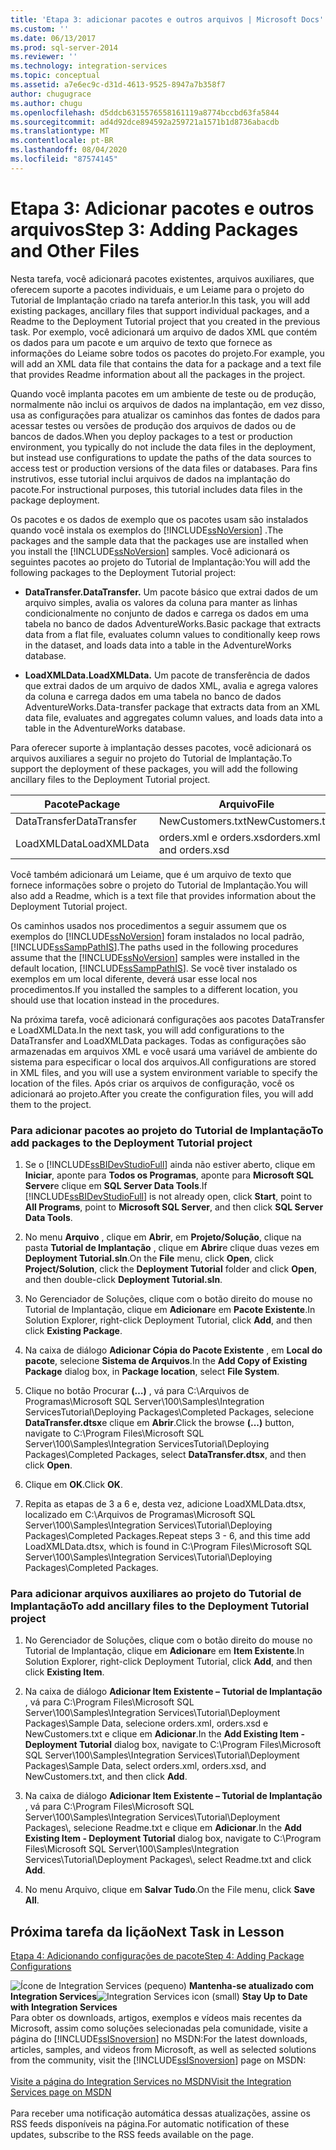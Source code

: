 ```yaml
---
title: 'Etapa 3: adicionar pacotes e outros arquivos | Microsoft Docs'
ms.custom: ''
ms.date: 06/13/2017
ms.prod: sql-server-2014
ms.reviewer: ''
ms.technology: integration-services
ms.topic: conceptual
ms.assetid: a7e6ec9c-d31d-4613-9525-8947a7b358f7
author: chugugrace
ms.author: chugu
ms.openlocfilehash: d5ddcb6315576558161119a8774bccbd63fa5844
ms.sourcegitcommit: ad4d92dce894592a259721a1571b1d8736abacdb
ms.translationtype: MT
ms.contentlocale: pt-BR
ms.lasthandoff: 08/04/2020
ms.locfileid: "87574145"
---
```

# <a name="step-3-adding-packages-and-other-files"></a><span data-ttu-id="cb4b5-102">Etapa 3: Adicionar pacotes e outros arquivos</span><span class="sxs-lookup"><span data-stu-id="cb4b5-102">Step 3: Adding Packages and Other Files</span></span>
  <span data-ttu-id="cb4b5-103">Nesta tarefa, você adicionará pacotes existentes, arquivos auxiliares, que oferecem suporte a pacotes individuais, e um Leiame para o projeto do Tutorial de Implantação criado na tarefa anterior.</span><span class="sxs-lookup"><span data-stu-id="cb4b5-103">In this task, you will add existing packages, ancillary files that support individual packages, and a Readme to the Deployment Tutorial project that you created in the previous task.</span></span> <span data-ttu-id="cb4b5-104">Por exemplo, você adicionará um arquivo de dados XML que contém os dados para um pacote e um arquivo de texto que fornece as informações do Leiame sobre todos os pacotes do projeto.</span><span class="sxs-lookup"><span data-stu-id="cb4b5-104">For example, you will add an XML data file that contains the data for a package and a text file that provides Readme information about all the packages in the project.</span></span>  
  
 <span data-ttu-id="cb4b5-105">Quando você implanta pacotes em um ambiente de teste ou de produção, normalmente não inclui os arquivos de dados na implantação, em vez disso, usa as configurações para atualizar os caminhos das fontes de dados para acessar testes ou versões de produção dos arquivos de dados ou de bancos de dados.</span><span class="sxs-lookup"><span data-stu-id="cb4b5-105">When you deploy packages to a test or production environment, you typically do not include the data files in the deployment, but instead use configurations to update the paths of the data sources to access test or production versions of the data files or databases.</span></span> <span data-ttu-id="cb4b5-106">Para fins instrutivos, esse tutorial inclui arquivos de dados na implantação do pacote.</span><span class="sxs-lookup"><span data-stu-id="cb4b5-106">For instructional purposes, this tutorial includes data files in the package deployment.</span></span>  
  
 <span data-ttu-id="cb4b5-107">Os pacotes e os dados de exemplo que os pacotes usam são instalados quando você instala os exemplos do [!INCLUDE[ssNoVersion](../includes/ssnoversion-md.md)] .</span><span class="sxs-lookup"><span data-stu-id="cb4b5-107">The packages and the sample data that the packages use are installed when you install the [!INCLUDE[ssNoVersion](../includes/ssnoversion-md.md)] samples.</span></span> <span data-ttu-id="cb4b5-108">Você adicionará os seguintes pacotes ao projeto do Tutorial de Implantação:</span><span class="sxs-lookup"><span data-stu-id="cb4b5-108">You will add the following packages to the Deployment Tutorial project:</span></span>  
  
-   <span data-ttu-id="cb4b5-109">**DataTransfer.**</span><span class="sxs-lookup"><span data-stu-id="cb4b5-109">**DataTransfer.**</span></span> <span data-ttu-id="cb4b5-110">Um pacote básico que extrai dados de um arquivo simples, avalia os valores da coluna para manter as linhas condicionalmente no conjunto de dados e carrega os dados em uma tabela no banco de dados AdventureWorks.</span><span class="sxs-lookup"><span data-stu-id="cb4b5-110">Basic package that extracts data from a flat file, evaluates column values to conditionally keep rows in the dataset, and loads data into a table in the AdventureWorks database.</span></span>  
  
-   <span data-ttu-id="cb4b5-111">**LoadXMLData.**</span><span class="sxs-lookup"><span data-stu-id="cb4b5-111">**LoadXMLData.**</span></span> <span data-ttu-id="cb4b5-112">Um pacote de transferência de dados que extrai dados de um arquivo de dados XML, avalia e agrega valores da coluna e carrega dados em uma tabela no banco de dados AdventureWorks.</span><span class="sxs-lookup"><span data-stu-id="cb4b5-112">Data-transfer package that extracts data from an XML data file, evaluates and aggregates column values, and loads data into a table in the AdventureWorks database.</span></span>  
  
 <span data-ttu-id="cb4b5-113">Para oferecer suporte à implantação desses pacotes, você adicionará os arquivos auxiliares a seguir no projeto do Tutorial de Implantação.</span><span class="sxs-lookup"><span data-stu-id="cb4b5-113">To support the deployment of these packages, you will add the following ancillary files to the Deployment Tutorial project.</span></span>  
  
|<span data-ttu-id="cb4b5-114">Pacote</span><span class="sxs-lookup"><span data-stu-id="cb4b5-114">Package</span></span>|<span data-ttu-id="cb4b5-115">Arquivo</span><span class="sxs-lookup"><span data-stu-id="cb4b5-115">File</span></span>|  
|-------------|----------|  
|<span data-ttu-id="cb4b5-116">DataTransfer</span><span class="sxs-lookup"><span data-stu-id="cb4b5-116">DataTransfer</span></span>|<span data-ttu-id="cb4b5-117">NewCustomers.txt</span><span class="sxs-lookup"><span data-stu-id="cb4b5-117">NewCustomers.txt</span></span>|  
|<span data-ttu-id="cb4b5-118">LoadXMLData</span><span class="sxs-lookup"><span data-stu-id="cb4b5-118">LoadXMLData</span></span>|<span data-ttu-id="cb4b5-119">orders.xml e orders.xsd</span><span class="sxs-lookup"><span data-stu-id="cb4b5-119">orders.xml and orders.xsd</span></span>|  
  
 <span data-ttu-id="cb4b5-120">Você também adicionará um Leiame, que é um arquivo de texto que fornece informações sobre o projeto do Tutorial de Implantação.</span><span class="sxs-lookup"><span data-stu-id="cb4b5-120">You will also add a Readme, which is a text file that provides information about the Deployment Tutorial project.</span></span>  
  
 <span data-ttu-id="cb4b5-121">Os caminhos usados nos procedimentos a seguir assumem que os exemplos do [!INCLUDE[ssNoVersion](../includes/ssnoversion-md.md)] foram instalados no local padrão, [!INCLUDE[ssSampPathIS](../includes/sssamppathis-md.md)].</span><span class="sxs-lookup"><span data-stu-id="cb4b5-121">The paths used in the following procedures assume that the [!INCLUDE[ssNoVersion](../includes/ssnoversion-md.md)] samples were installed in the default location, [!INCLUDE[ssSampPathIS](../includes/sssamppathis-md.md)].</span></span> <span data-ttu-id="cb4b5-122">Se você tiver instalado os exemplos em um local diferente, deverá usar esse local nos procedimentos.</span><span class="sxs-lookup"><span data-stu-id="cb4b5-122">If you installed the samples to a different location, you should use that location instead in the procedures.</span></span>  
  
 <span data-ttu-id="cb4b5-123">Na próxima tarefa, você adicionará configurações aos pacotes DataTransfer e LoadXMLData.</span><span class="sxs-lookup"><span data-stu-id="cb4b5-123">In the next task, you will add configurations to the DataTransfer and LoadXMLData packages.</span></span> <span data-ttu-id="cb4b5-124">Todas as configurações são armazenadas em arquivos XML e você usará uma variável de ambiente do sistema para especificar o local dos arquivos.</span><span class="sxs-lookup"><span data-stu-id="cb4b5-124">All configurations are stored in XML files, and you will use a system environment variable to specify the location of the files.</span></span> <span data-ttu-id="cb4b5-125">Após criar os arquivos de configuração, você os adicionará ao projeto.</span><span class="sxs-lookup"><span data-stu-id="cb4b5-125">After you create the configuration files, you will add them to the project.</span></span>  
  
### <a name="to-add-packages-to-the-deployment-tutorial-project"></a><span data-ttu-id="cb4b5-126">Para adicionar pacotes ao projeto do Tutorial de Implantação</span><span class="sxs-lookup"><span data-stu-id="cb4b5-126">To add packages to the Deployment Tutorial project</span></span>  
  
1.  <span data-ttu-id="cb4b5-127">Se o [!INCLUDE[ssBIDevStudioFull](../includes/ssbidevstudiofull-md.md)] ainda não estiver aberto, clique em **Iniciar**, aponte para **Todos os Programas**, aponte para **Microsoft SQL Server**e clique em **SQL Server Data Tools**.</span><span class="sxs-lookup"><span data-stu-id="cb4b5-127">If [!INCLUDE[ssBIDevStudioFull](../includes/ssbidevstudiofull-md.md)] is not already open, click **Start**, point to **All Programs**, point to **Microsoft SQL Server**, and then click **SQL Server Data Tools**.</span></span>  
  
2.  <span data-ttu-id="cb4b5-128">No menu **Arquivo** , clique em **Abrir**, em **Projeto/Solução**, clique na pasta **Tutorial de Implantação** , clique em **Abrir**e clique duas vezes em **Deployment Tutorial.sln**.</span><span class="sxs-lookup"><span data-stu-id="cb4b5-128">On the **File** menu, click **Open**, click **Project/Solution**, click the **Deployment Tutorial** folder and click **Open**, and then double-click **Deployment Tutorial.sln**.</span></span>  
  
3.  <span data-ttu-id="cb4b5-129">No Gerenciador de Soluções, clique com o botão direito do mouse no Tutorial de Implantação, clique em **Adicionar**e em **Pacote Existente**.</span><span class="sxs-lookup"><span data-stu-id="cb4b5-129">In Solution Explorer, right-click Deployment Tutorial, click **Add**, and then click **Existing Package**.</span></span>  
  
4.  <span data-ttu-id="cb4b5-130">Na caixa de diálogo **Adicionar Cópia do Pacote Existente** , em **Local do pacote**, selecione **Sistema de Arquivos**.</span><span class="sxs-lookup"><span data-stu-id="cb4b5-130">In the **Add Copy of Existing Package** dialog box, in **Package location**, select **File System**.</span></span>  
  
5.  <span data-ttu-id="cb4b5-131">Clique no botão Procurar **(…)** , vá para C:\Arquivos de Programas\Microsoft SQL Server\100\Samples\Integration ServicesTutorial\Deploying Packages\Completed Packages, selecione **DataTransfer.dtsx**e clique em **Abrir**.</span><span class="sxs-lookup"><span data-stu-id="cb4b5-131">Click the browse **(...)** button, navigate to C:\Program Files\Microsoft SQL Server\100\Samples\Integration ServicesTutorial\Deploying Packages\Completed Packages, select **DataTransfer.dtsx**, and then click **Open**.</span></span>  
  
6.  <span data-ttu-id="cb4b5-132">Clique em **OK**.</span><span class="sxs-lookup"><span data-stu-id="cb4b5-132">Click **OK**.</span></span>  
  
7.  <span data-ttu-id="cb4b5-133">Repita as etapas de 3 a 6 e, desta vez, adicione LoadXMLData.dtsx, localizado em C:\Arquivos de Programas\Microsoft SQL Server\100\Samples\Integration Services\Tutorial\Deploying Packages\Completed Packages.</span><span class="sxs-lookup"><span data-stu-id="cb4b5-133">Repeat steps 3 - 6, and this time add LoadXMLData.dtsx, which is found in C:\Program Files\Microsoft SQL Server\100\Samples\Integration Services\Tutorial\Deploying Packages\Completed Packages.</span></span>  
  
### <a name="to-add-ancillary-files-to-the-deployment-tutorial-project"></a><span data-ttu-id="cb4b5-134">Para adicionar arquivos auxiliares ao projeto do Tutorial de Implantação</span><span class="sxs-lookup"><span data-stu-id="cb4b5-134">To add ancillary files to the Deployment Tutorial project</span></span>  
  
1.  <span data-ttu-id="cb4b5-135">No Gerenciador de Soluções, clique com o botão direito do mouse no Tutorial de Implantação, clique em **Adicionar**e em **Item Existente**.</span><span class="sxs-lookup"><span data-stu-id="cb4b5-135">In Solution Explorer, right-click Deployment Tutorial, click **Add**, and then click **Existing Item**.</span></span>  
  
2.  <span data-ttu-id="cb4b5-136">Na caixa de diálogo **Adicionar Item Existente – Tutorial de Implantação** , vá para C:\Program Files\Microsoft SQL Server\100\Samples\Integration Services\Tutorial\Deployment Packages\Sample Data, selecione orders.xml, orders.xsd e NewCustomers.txt e clique em **Adicionar**.</span><span class="sxs-lookup"><span data-stu-id="cb4b5-136">In the **Add Existing Item - Deployment Tutorial** dialog box, navigate to C:\Program Files\Microsoft SQL Server\100\Samples\Integration Services\Tutorial\Deployment Packages\Sample Data, select orders.xml, orders.xsd, and NewCustomers.txt, and then click **Add**.</span></span>  
  
3.  <span data-ttu-id="cb4b5-137">Na caixa de diálogo **Adicionar Item Existente – Tutorial de Implantação** , vá para C:\Program Files\Microsoft SQL Server\100\Samples\Integration Services\Tutorial\Deployment Packages\\, selecione Readme.txt e clique em **Adicionar**.</span><span class="sxs-lookup"><span data-stu-id="cb4b5-137">In the **Add Existing Item - Deployment Tutorial** dialog box, navigate to C:\Program Files\Microsoft SQL Server\100\Samples\Integration Services\Tutorial\Deployment Packages\\, select Readme.txt and click **Add**.</span></span>  
  
4.  <span data-ttu-id="cb4b5-138">No menu Arquivo, clique em **Salvar Tudo**.</span><span class="sxs-lookup"><span data-stu-id="cb4b5-138">On the File menu, click **Save All**.</span></span>  
  
## <a name="next-task-in-lesson"></a><span data-ttu-id="cb4b5-139">Próxima tarefa da lição</span><span class="sxs-lookup"><span data-stu-id="cb4b5-139">Next Task in Lesson</span></span>  
 [<span data-ttu-id="cb4b5-140">Etapa 4: Adicionando configurações de pacote</span><span class="sxs-lookup"><span data-stu-id="cb4b5-140">Step 4: Adding Package Configurations</span></span>](../integration-services/lesson-1-4-adding-package-configurations.md)  
  
<span data-ttu-id="cb4b5-141">![Ícone de Integration Services (pequeno)](media/dts-16.gif "Ícone do Integration Services (pequeno)")  **Mantenha-se atualizado com Integration Services**</span><span class="sxs-lookup"><span data-stu-id="cb4b5-141">![Integration Services icon (small)](media/dts-16.gif "Integration Services icon (small)")  **Stay Up to Date with Integration Services**</span></span><br /> <span data-ttu-id="cb4b5-142">Para obter os downloads, artigos, exemplos e vídeos mais recentes da Microsoft, assim como soluções selecionadas pela comunidade, visite a página do [!INCLUDE[ssISnoversion](../includes/ssisnoversion-md.md)] no MSDN:</span><span class="sxs-lookup"><span data-stu-id="cb4b5-142">For the latest downloads, articles, samples, and videos from Microsoft, as well as selected solutions from the community, visit the [!INCLUDE[ssISnoversion](../includes/ssisnoversion-md.md)] page on MSDN:</span></span><br /><br /> [<span data-ttu-id="cb4b5-143">Visite a página do Integration Services no MSDN</span><span class="sxs-lookup"><span data-stu-id="cb4b5-143">Visit the Integration Services page on MSDN</span></span>](https://go.microsoft.com/fwlink/?LinkId=136655)<br /><br /> <span data-ttu-id="cb4b5-144">Para receber uma notificação automática dessas atualizações, assine os RSS feeds disponíveis na página.</span><span class="sxs-lookup"><span data-stu-id="cb4b5-144">For automatic notification of these updates, subscribe to the RSS feeds available on the page.</span></span>  
  
  
